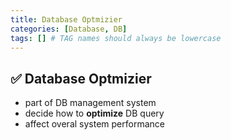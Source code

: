 ```yaml
---
title: Database Optmizier
categories: [Database, DB]
tags: [] # TAG names should always be lowercase
---
```


## ✅ Database Optmizier

- part of DB management system
- decide how to **optimize** DB query
- affect overal system performance
